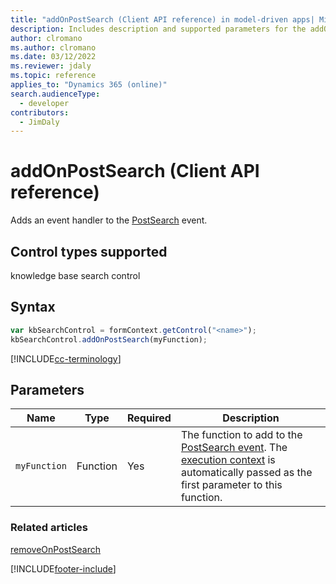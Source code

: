 ```yaml
---
title: "addOnPostSearch (Client API reference) in model-driven apps| MicrosoftDocs"
description: Includes description and supported parameters for the addOnPostSearch method.
author: clromano
ms.author: clromano
ms.date: 03/12/2022
ms.reviewer: jdaly
ms.topic: reference
applies_to: "Dynamics 365 (online)"
search.audienceType: 
  - developer
contributors:
  - JimDaly
---
```

# addOnPostSearch (Client API reference)

Adds an event handler to the [PostSearch](../events/postsearch.md) event. 

## Control types supported

knowledge base search control

## Syntax

```JavaScript
var kbSearchControl = formContext.getControl("<name>");
kbSearchControl.addOnPostSearch(myFunction);
```

[!INCLUDE[cc-terminology](../../../../data-platform/includes/cc-terminology.md)]

## Parameters

|Name | Type | Required | Description|
|--|--|--|--|
|`myFunction` |Function |Yes|The function to add to the [PostSearch event](../events/postsearch.md). The [execution context](../../clientapi-execution-context.md) is automatically passed as the first parameter to this function.|

### Related articles

[removeOnPostSearch](removeOnPostSearch.md)

[!INCLUDE[footer-include](../../../../../includes/footer-banner.md)]
